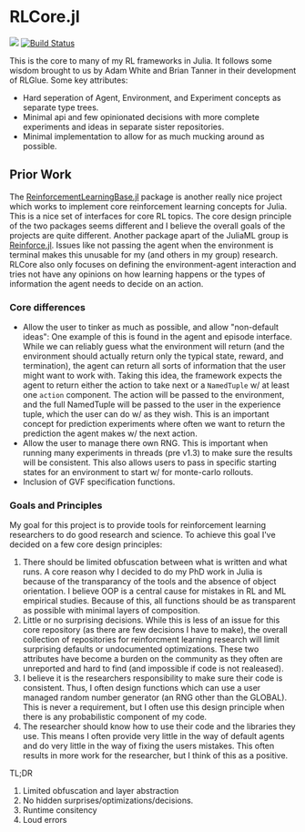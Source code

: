 # RLCore.jl

[![](https://img.shields.io/badge/docs-dev-blue.svg)](https://mkschleg.github.io/MinimalRLCore.jl/dev)
[![Build Status](https://travis-ci.com/mkschleg/JuliaRL.jl.svg?branch=refactor)](https://travis-ci.com/mkschleg/MinimalRLCore.jl)


This is the core to many of my RL frameworks in Julia. It follows some wisdom brought to us by Adam White and Brian Tanner in their development of RLGlue. Some key attributes:

- Hard seperation of Agent, Environment, and Experiment concepts as separate type trees.
- Minimal api and few opinionated decisions with more complete experiments and ideas in separate sister repositories.
- Minimal implementation to allow for as much mucking around as possible.


## Prior Work

The [ReinforcementLearningBase.jl](https://github.com/JuliaReinforcementLearning/ReinforcementLearningBase.jl) package is another really nice project which works to implement core reinforcement learning concepts for Julia. This is a nice set of interfaces for core RL topics. The core design principle of the two packages seems different and I believe the overall goals of the projects are quite different. Another package apart of the JuliaML group is [Reinforce.jl](https://github.com/JuliaML/Reinforce.jl). Issues like not passing the agent when the environment is terminal makes this unusable for my (and others in my group) research. RLCore also only focuses on defining the environment-agent interaction and tries not have any opinions on how learning happens or the types of information the agent needs to decide on an action.

### Core differences

- Allow the user to tinker as much as possible, and allow "non-default ideas": One example of this is found in the agent and episode interface. While we can reliably guess what the environment will return (and the environment should actually return only the typical state, reward, and termination), the agent can return all sorts of information that the user might want to work with. Taking this idea, the framework expects the agent to return either the action to take next or a `NamedTuple` w/ at least one `action` component. The action will be passed to the environment, and the full NamedTuple will be passed to the user in the experience tuple, which the user can do w/ as they wish. This is an important concept for prediction experiments where often we want to return the prediction the agent makes w/ the next action.
- Allow the user to manage there own RNG. This is important when running many experiments in threads (pre v1.3) to make sure the results will be consistent. This also allows users to pass in specific starting states for an environment to start w/ for monte-carlo rollouts.
- Inclusion of GVF specification functions.


### Goals and Principles

My goal for this project is to provide tools for reinforcement learning researchers to do good research and science. To achieve this goal I've decided on a few core design principles:
  
  1. There should be limited obfuscation between what is written and what runs. A core reason why I decided to do my PhD work in Julia is because of the transparancy of the tools and the absence of object orientation. I believe OOP is a central cause for mistakes in RL and ML empirical studies. Because of this, all functions should be as transparent as possible with minimal layers of composition.
  2. Little or no surprising decisions. While this is less of an issue for this core repository (as there are few decisions I have to make), the overall collection of repositories for reinforcment learning research will limit surprising defaults or undocumented optimizations. These two attributes have become a burden on the community as they often are unreported and hard to find (and impossible if code is not realeased). 
  3. I believe it is the researchers responsibility to make sure their code is consistent. Thus, I often design functions which can use a user managed random number generator (an RNG other than the GLOBAL). This is never a requirement, but I often use this design principle when there is any probabilistic component of my code.
  4. The researcher should know how to use their code and the libraries they use. This means I often provide very little in the way of default agents and do very little in the way of fixing the users mistakes. This often results in more work for the researcher, but I think of this as a positive.
  
  TL;DR
  1. Limited obfuscation and layer abstraction
  2. No hidden surprises/optimizations/decisions.
  3. Runtime consitency
  4. Loud errors


